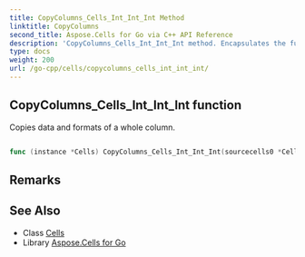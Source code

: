 ```yaml
---
title: CopyColumns_Cells_Int_Int_Int Method 
linktitle: CopyColumns
second_title: Aspose.Cells for Go via C++ API Reference
description: 'CopyColumns_Cells_Int_Int_Int method. Encapsulates the function that represents copycolumns in Go.'
type: docs
weight: 200
url: /go-cpp/cells/copycolumns_cells_int_int_int/
---
```


## CopyColumns_Cells_Int_Int_Int function

Copies data and formats of a whole column.

```go

func (instance *Cells) CopyColumns_Cells_Int_Int_Int(sourcecells0 *Cells, sourcecolumnindex int32, destinationcolumnindex int32, columnnumber int32)  error

```

## Remarks


## See Also

* Class [Cells](../)
* Library [Aspose.Cells for Go](../../)
